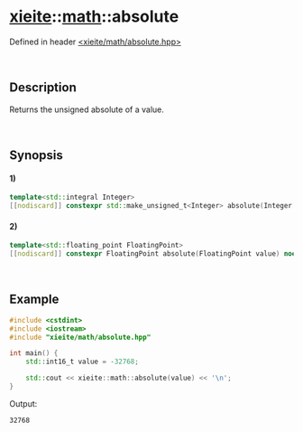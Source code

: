 # [xieite](../../xieite.md)\:\:[math](../../math.md)\:\:absolute
Defined in header [<xieite/math/absolute.hpp>](../../../include/xieite/math/absolute.hpp)

&nbsp;

## Description
Returns the unsigned absolute of a value.

&nbsp;

## Synopsis
#### 1)
```cpp
template<std::integral Integer>
[[nodiscard]] constexpr std::make_unsigned_t<Integer> absolute(Integer value) noexcept;
```
#### 2)
```cpp
template<std::floating_point FloatingPoint>
[[nodiscard]] constexpr FloatingPoint absolute(FloatingPoint value) noexcept;
```

&nbsp;

## Example
```cpp
#include <cstdint>
#include <iostream>
#include "xieite/math/absolute.hpp"

int main() {
    std::int16_t value = -32768;

    std::cout << xieite::math::absolute(value) << '\n';
}
```
Output:
```
32768
```
